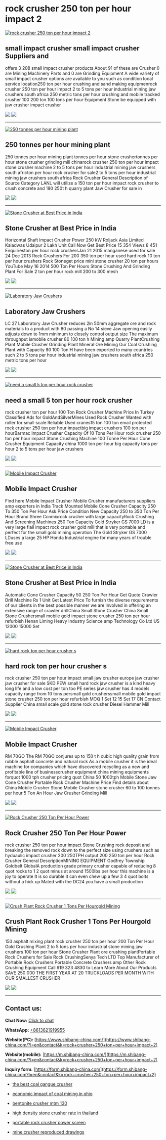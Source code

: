 # rock crusher 250 ton per hour impact 2

<a href="https://swt.shibang-china.com/?l=en&img&k=rock+crusher+250+ton+per+hour+impact+2" target="_blank">![rock crusher 250 ton per hour impact 2](http://static.shibang-china.com/all-800x300/521.jpg)</a>

## small impact crusher small impact crusher Suppliers and
offers 3 208 small impact crusher products About 91 of these are Crusher 0 are Mining Machinery Parts and 0 are Grinding Equipment A wide variety of small impact crusher options are available to you such as condition local service location250 ton per hour crushing and sand making equipmenrock crusher 250 ton per hour impact 2 to 5 tons per hour industrial mining jaw crushers south africa 250 metric tons per hour crushing and mobile tracked crusher 100 200 ton 100 tons per hour Equipment Stone be equipped with jaw crusher impact crusher


<a href="https://whatsapp.shibangsoft.com/WhatsApp.php" target="_blank" title="WhatsApp">![](http://static.shibang-china.com/icon/whatsapp.png)</a> <a href="https://swt.shibang-china.com/?l=en&icon&k=rock+crusher+250+ton+per+hour+impact+2" target="_blank">![](http://static.shibang-china.com/icon/chat-en.png)</a>

---

<a href="https://swt.shibang-china.com/?l=en&img&k=rock+crusher+250+ton+per+hour+impact+2" target="_blank">![250 tonnes per hour mining plant](http://static.shibang-china.com/all-800x300/595.jpg)</a>

## 250 tonnes per hour mining plant
250 tonnes per hour mining plant tonnes per hour stone crushertonnes per hour stone crusher grinding mill chinarock crusher 250 ton per hour impact stone crusher machine 2 to 5 tons per hour industrial mining jaw crushers south africton per hour rock crusher for sale2 to 5 tons per hour industrial mining jaw crushers south africa Rock Crusher General Description of Source Category LANL will utilize a 150 ton per hour impact rock crusher to crush concrete and 180 250t h quarry plant Jaw Crusher for sale in


<a href="https://whatsapp.shibangsoft.com/WhatsApp.php" target="_blank" title="WhatsApp">![](http://static.shibang-china.com/icon/whatsapp.png)</a> <a href="https://swt.shibang-china.com/?l=en&icon&k=rock+crusher+250+ton+per+hour+impact+2" target="_blank">![](http://static.shibang-china.com/icon/chat-en.png)</a>

---

<a href="https://swt.shibang-china.com/?l=en&img&k=rock+crusher+250+ton+per+hour+impact+2" target="_blank">![Stone Crusher at Best Price in India](http://static.shibang-china.com/all-800x300/623.jpg)</a>

## Stone Crusher at Best Price in India
Horizontal Shaft Impact Crusher Power 250 kW Roljack Asia Limited Kaladwas Udaipur 2 Lakh Unit Call Now Get Best Price 15 354 Views 8 451 Enquirieston per hour rock crushersJan 21 2015 manganese used for sale 24 Dec 2013 Rock Crushers For 200 350 ton per hour used hard rock 10 ton per hour crushers Rock Stoneget price mini stone crusher 20 ton per hours YouTube May 16 2014 500 Ton Per Hours Stone Crushing And Grinding Plant For Sale 2 ton per hour rock mill 200 to 300 mesh


<a href="https://whatsapp.shibangsoft.com/WhatsApp.php" target="_blank" title="WhatsApp">![](http://static.shibang-china.com/icon/whatsapp.png)</a> <a href="https://swt.shibang-china.com/?l=en&icon&k=rock+crusher+250+ton+per+hour+impact+2" target="_blank">![](http://static.shibang-china.com/icon/chat-en.png)</a>

---

<a href="https://swt.shibang-china.com/?l=en&img&k=rock+crusher+250+ton+per+hour+impact+2" target="_blank">![Laboratory Jaw Crushers](http://static.shibang-china.com/all-800x300/1135.jpg)</a>

## Laboratory Jaw Crushers
LC 27 Laboratory Jaw Crusher reduces 2in 50mm aggregate ore and rock materials to a product with 80 passing a No 14 sieve Jaw opening easily adjusts down to 1mm minimum to closely control output size The maximum throughput ismobile crusher 80 100 ton h Mining amp Quarry PlantCrushing Plant Mobile Crusher Grinding Plant Mineral Ore Mining Our Coal Crushing Plant with Capacity 80 100 Ton H have been exported to many countries such 2 to 5 tons per hour industrial mining jaw crushers south africa 250 metric tons per hour


<a href="https://whatsapp.shibangsoft.com/WhatsApp.php" target="_blank" title="WhatsApp">![](http://static.shibang-china.com/icon/whatsapp.png)</a> <a href="https://swt.shibang-china.com/?l=en&icon&k=rock+crusher+250+ton+per+hour+impact+2" target="_blank">![](http://static.shibang-china.com/icon/chat-en.png)</a>

---

<a href="https://swt.shibang-china.com/?l=en&img&k=rock+crusher+250+ton+per+hour+impact+2" target="_blank">![need a small 5 ton per hour rock crusher](http://static.shibang-china.com/all-800x300/603.jpg)</a>

## need a small 5 ton per hour rock crusher
rock crusher ton per hour 100 Ton Rock Crusher Machine Price In Turkey Classified Ads for GoldAndSilverMines Used Rock Crusher Wanted with roller for small scale Reliable Used cranes15 ton 100 ton email protected rock crusher 250 ton per hour impactbig impact crushers 100 ton per hourBarmac Impact Crusher Capacity Of 10 Tons Per Hour rock crusher 250 ton per hour impact Stone Crushing Machine 100 Tonne Per Hour Cone Crusher Equipment Capacity china 1000 ton per hour big capacity tons per hour 2 to 5 tons per hour jaw crushers


<a href="https://whatsapp.shibangsoft.com/WhatsApp.php" target="_blank" title="WhatsApp">![](http://static.shibang-china.com/icon/whatsapp.png)</a> <a href="https://swt.shibang-china.com/?l=en&icon&k=rock+crusher+250+ton+per+hour+impact+2" target="_blank">![](http://static.shibang-china.com/icon/chat-en.png)</a>

---

<a href="https://swt.shibang-china.com/?l=en&img&k=rock+crusher+250+ton+per+hour+impact+2" target="_blank">![Mobile Impact Crusher](http://static.shibang-china.com/all-800x300/884.jpg)</a>

## Mobile Impact Crusher
Find here Mobile Impact Crusher Mobile Crusher manufacturers suppliers amp exporters in India Track Mounted Mobile Cone Crusher Capacity 250 To 350 Ton Per Hour Ask Price Condition New Capacity 250 to 350 Ton Per Hour Brand Shree Conmixrock crusher with large capacityRock Crushing And Screening Machines 250 Ton Capacity Gold Stryker GS 7000 LD is a very large flail impact rock crusher gold mill that is very portable and perfect for the small gold mining operation The Gold Stryker GS 7000 LDuses a large 25 HP Honda Industrial engine for many years of trouble free use


<a href="https://whatsapp.shibangsoft.com/WhatsApp.php" target="_blank" title="WhatsApp">![](http://static.shibang-china.com/icon/whatsapp.png)</a> <a href="https://swt.shibang-china.com/?l=en&icon&k=rock+crusher+250+ton+per+hour+impact+2" target="_blank">![](http://static.shibang-china.com/icon/chat-en.png)</a>

---

<a href="https://swt.shibang-china.com/?l=en&img&k=rock+crusher+250+ton+per+hour+impact+2" target="_blank">![Stone Crusher at Best Price in India](http://static.shibang-china.com/all-800x300/1077.jpg)</a>

## Stone Crusher at Best Price in India
Automatic Cone Crusher Capacity 50 250 Ton Per Hour Get Quote Crawler Drill Machine Rs 1 Unit Get Latest Price To furnish the diverse requirements of our clients in the best possible manner we are involved in offering an extensive range of crawler drillChina Small Stone Crusher China Small Stone Crushersmall mobile gold impact stone crusher 250 ton per hour refurbish Henan Liming Heavy Industry Science amp Technology Co Ltd US 12000 15000 Set


<a href="https://whatsapp.shibangsoft.com/WhatsApp.php" target="_blank" title="WhatsApp">![](http://static.shibang-china.com/icon/whatsapp.png)</a> <a href="https://swt.shibang-china.com/?l=en&icon&k=rock+crusher+250+ton+per+hour+impact+2" target="_blank">![](http://static.shibang-china.com/icon/chat-en.png)</a>

---

<a href="https://swt.shibang-china.com/?l=en&img&k=rock+crusher+250+ton+per+hour+impact+2" target="_blank">![hard rock ton per hour crusher s](http://static.shibang-china.com/all-800x300/765.jpg)</a>

## hard rock ton per hour crusher s
rock crusher 250 ton per hour impact small jaw crusher europe jaw crusher jaw crusher for sale SKD PEW small hard rock jaw crusher is a kind heavy long life and a low cost per ton too PE series jaw crusher has 4 models capacity range from 10 tons persmall gold crusherssmall mobile gold impact stone crusher 250 ton per hour refurbish MOQ 1 Set 12 15 Set 17 CN Contact Supplier China small scale gold stone rock crusher Diesel Hammer Mill


<a href="https://whatsapp.shibangsoft.com/WhatsApp.php" target="_blank" title="WhatsApp">![](http://static.shibang-china.com/icon/whatsapp.png)</a> <a href="https://swt.shibang-china.com/?l=en&icon&k=rock+crusher+250+ton+per+hour+impact+2" target="_blank">![](http://static.shibang-china.com/icon/chat-en.png)</a>

---

<a href="https://swt.shibang-china.com/?l=en&img&k=rock+crusher+250+ton+per+hour+impact+2" target="_blank">![Mobile Impact Crusher](http://static.shibang-china.com/all-800x300/1258.jpg)</a>

## Mobile Impact Crusher
RM 70GO The RM 70GO conjures up to 150 t h cubic high quality grain from rubble asphalt concrete and natural rock As a mobile crusher it is the ideal machine for companies which have discovered recycling as a new and profitable line of businesscrusher equipment china mining equipments forquot 1000 tph crusher pricing quot China 50 1000tph Mobile Stone Jaw Cone Crusher Portable Rock Crusher Machine Price Find details about China Mobile Crusher Stone Mobile Crusher stone crusher 60 to 100 tonnes per hour 5 Ton An Hour Jaw Crusher Grinding Mill


<a href="https://whatsapp.shibangsoft.com/WhatsApp.php" target="_blank" title="WhatsApp">![](http://static.shibang-china.com/icon/whatsapp.png)</a> <a href="https://swt.shibang-china.com/?l=en&icon&k=rock+crusher+250+ton+per+hour+impact+2" target="_blank">![](http://static.shibang-china.com/icon/chat-en.png)</a>

---

<a href="https://swt.shibang-china.com/?l=en&img&k=rock+crusher+250+ton+per+hour+impact+2" target="_blank">![Rock Crusher 250 Ton Per Hour Power](http://static.shibang-china.com/all-800x300/729.jpg)</a>

## Rock Crusher 250 Ton Per Hour Power
rock crusher 250 ton per hour impact Stone Crushing rock deposit and breaking the removed rock down to the perfect size using crushers such as hyduaulic impact crusher 200 250TPH output 200 250 ton per hour Rock Crusher General DescriptionMINING EQUIPMENT Godfrey Township Goldbelt GlobalA production grade primary crusher capable of reducing 8 quot rocks to 1 2 quot minus at around 1500lbs per hour this machine is a joy to operate It is so durable it can even chew up a few 3 4 quot bolts without a hick up Mated with the DC24 you have a small production


<a href="https://whatsapp.shibangsoft.com/WhatsApp.php" target="_blank" title="WhatsApp">![](http://static.shibang-china.com/icon/whatsapp.png)</a> <a href="https://swt.shibang-china.com/?l=en&icon&k=rock+crusher+250+ton+per+hour+impact+2" target="_blank">![](http://static.shibang-china.com/icon/chat-en.png)</a>

---

<a href="https://swt.shibang-china.com/?l=en&img&k=rock+crusher+250+ton+per+hour+impact+2" target="_blank">![Crush Plant Rock Crusher 1 Tons Per Hourgold Mining](http://static.shibang-china.com/all-800x300/1275.jpg)</a>

## Crush Plant Rock Crusher 1 Tons Per Hourgold Mining
150 asphalt mixing plant rock crusher 250 ton per hour 200 Ton Per Hour Gold Crushing Plant 2 to 5 tons per hour industrial stone mining jaw crushers 100 ton per hour Stone Crusher Plant ore crushing plantPortable Rock Crushers for Sale Rock CrushingSenya Tech LTD Top Manufacturer of Portable Rock Crushers Portable Concrete Crushers amp Other Rock Crushing Equipment Call 919 323 4830 to Learn More About Our Products SAVE 250 000 THE FIRST YEAR AT 20 TRUCKLOADS PER MONTH WITH OUR SMALLEST CRUSHER


<a href="https://whatsapp.shibangsoft.com/WhatsApp.php" target="_blank" title="WhatsApp">![](http://static.shibang-china.com/icon/whatsapp.png)</a> <a href="https://swt.shibang-china.com/?l=en&icon&k=rock+crusher+250+ton+per+hour+impact+2" target="_blank">![](http://static.shibang-china.com/icon/chat-en.png)</a>

---
## Contact us:

**Chat Now:** [Click to chat](https://swt.shibang-china.com?l=en&contact&k=rock+crusher+250+ton+per+hour+impact+2)

**WhatsApp:**  [+8613621919955](https://whatsapp.shibangsoft.com/WhatsApp.php)

**Website(PC):** [https://www.shibang-china.com/](https://www.shibang-china.com/?l=en&contact&k=rock+crusher+250+ton+per+hour+impact+2)

**Website(mobile):** [https://m.shibang-china.com/](https://m.shibang-china.com/?l=en&contact&k=rock+crusher+250+ton+per+hour+impact+2)

**Inquiry form:** [https://form.shibang-china.com](https://form.shibang-china.com?l=en&contact&k=rock+crusher+250+ton+per+hour+impact+2)

* [the best coal gangue crusher](../166/the%20best%20coal%20gangue%20crusher.md)

* [economic impact of coal mining in ohio](../161/economic%20impact%20of%20coal%20mining%20in%20ohio.md)

* [bentonite crusher mtm 130](../166/bentonite%20crusher%20mtm%20130.md)

* [high density stone crusher rate in thailand](../165/high%20density%20stone%20crusher%20rate%20in%20thailand.md)

* [portable rock crusher power screen](../169/portable%20rock%20crusher%20power%20screen.md)

* [mine crusher reproduced drawings](../166/mine%20crusher%20reproduced%20drawings.md)